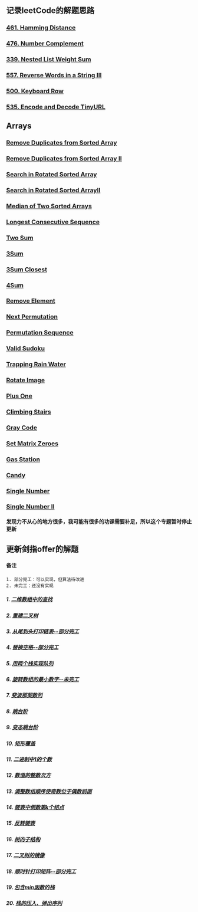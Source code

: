 ## 记录leetCode的解题思路

### [461. Hamming Distance](md/461.HammingDistance.md)
### [476. Number Complement](md/476.NumberComplement.md)
### [339. Nested List Weight Sum](md/339.NestedListWeightSum.md)
### [557. Reverse Words in a String III](md/557.ReverseWordsinaStringIII.md)
### [500. Keyboard Row](md/500.KeyboardRow.md)
### [535. Encode and Decode TinyURL](md/535.EncodeandDecodeTinyURL.md)

## Arrays

### [Remove Duplicates from Sorted Array](src/main/java/leetCode/RemoveDuplicatesfromSortedArray.java)
### [Remove Duplicates from Sorted Array II](src/main/java/leetCode/RemoveDuplicatesfromSortedArrayII.java)
### [Search in Rotated Sorted Array](src/main/java/leetCode/SearchinRotatedSortedArray.java)
### [Search in Rotated Sorted ArrayII](src/main/java/leetCode/SearchinRotatedSortedArrayII.java)
### [Median of Two Sorted Arrays](src/main/java/leetCode/MedianofTwoSortedArrays.java)
### [Longest Consecutive Sequence](src/main/java/leetCode/LongestConsecutiveSequence.java)
### [Two Sum](src/main/java/leetCode/TwoSum.java)
### [3Sum](src/main/java/leetCode/ThreeSum.java)
### [3Sum Closest](src/main/java/leetCode/ThreeSumClosest.java)
### [4Sum](src/main/java/leetCode/FourSum.java)
### [Remove Element](src/main/java/leetCode/RemoveElement.java)
### [Next Permutation](src/main/java/leetCode/NextPermutation.java)
### [Permutation Sequence](src/main/java/leetCode/PermutationSequence.java)
### [Valid Sudoku](src/main/java/leetCode/ValidSudoku.java)
### [Trapping Rain Water](src/main/java/leetCode/TrappingRainWater.java)
### [Rotate Image](src/main/java/leetCode/RotateImage.java)
### [Plus One](src/main/java/leetCode/PlusOne.java)
### [Climbing Stairs](src/main/java/leetCode/ClimbingStairs.java)
### [Gray Code](src/main/java/leetCode/GrayCode.java)
### [Set Matrix Zeroes](src/main/java/leetCode/SetMatrixZeroes.java)
### [Gas Station](src/main/java/leetCode/GasStation.java)
### [Candy](src/main/java/leetCode/Candy.java)
### [Single Number](src/main/java/leetCode/SingleNumber.java)
### [Single Number II](src/main/java/leetCode/SingleNumberII.java)

#### 发现力不从心的地方很多，我可能有很多的功课需要补足，所以这个专题暂时停止更新

## 更新剑指offer的解题

#### 备注 
    1. 部分完工：可以实现，但算法待改进
    2. 未完工：还没有实现


##### 1. [二维数组中的查找](src/main/java/atOffer/FindI.java)
##### 2. [重建二叉树](src/main/java/atOffer/DefinitionForBinaryTree.java)
##### 3. [从尾到头打印链表--部分完工](src/main/java/atOffer/PrintListFromTailToHead.java)
##### 4. [替换空格--部分完工](src/main/java/atOffer/ReplaceSpace.java)
##### 5. [用两个栈实现队列](src/main/java/atOffer/TwoStackOneList.java)
##### 6. [旋转数组的最小数字--未完工](src/main/java/atOffer/MinNumberInRotateArray.java)
##### 7. [斐波那契数列](src/main/java/atOffer/Fibonacci.java)
##### 8. [跳台阶](src/main/java/atOffer/JumpFloor.java)
##### 9. [变态跳台阶](src/main/java/atOffer/JumpFloorII.java)
##### 10. [矩形覆盖](src/main/java/atOffer/RectCover.java)
##### 11. [二进制中1的个数](src/main/java/atOffer/NumberOf1.java)
##### 12. [数值的整数次方](src/main/java/atOffer/Power.java)
##### 13. [调整数组顺序使奇数位于偶数前面](src/main/java/atOffer/ReOrderArray.java)
##### 14. [链表中倒数第k个结点](src/main/java/atOffer/FindKthToTail.java)
##### 15. [反转链表](src/main/java/atOffer/ReverseList.java)
##### 16. [树的子结构](src/main/java/atOffer/HasSubtree.java)
##### 17. [二叉树的镜像](src/main/java/atOffer/Mirror.java)
##### 18. [顺时针打印矩阵--部分完工](src/main/java/atOffer/PrintMatrix.java)
##### 19. [包含min函数的栈](src/main/java/atOffer/min.java)
##### 20. [栈的压入、弹出序列](src/main/java/atOffer/IsPopOrder.java)















